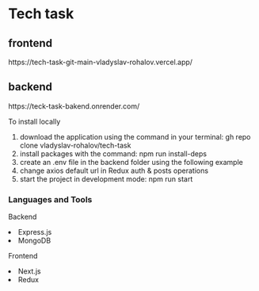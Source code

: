 <h1>Tech task </h1>

<h2>frontend</h2>
<p>https://tech-task-git-main-vladyslav-rohalov.vercel.app/</p>

<h2>backend</h2>
<p>https://teck-task-bakend.onrender.com/</p>

<p>To install locally</p>
<ol>
        <li>download the application using the command in your terminal:  gh repo clone vladyslav-rohalov/tech-task</li>
        <li>install packages with the command: npm run install-deps</li>
        <li>create an .env file in the backend folder using the following example</li>
        <li>change axios default url in Redux auth & posts operations</li>
        <li>start the project in development mode: npm run start</li>       
</ol>

<h3>Languages and Tools</h3>

Backend

<li>Express.js</li>
<li>MongoDB</li>

Frontend

<li>Next.js</li>
<li>Redux</li>

